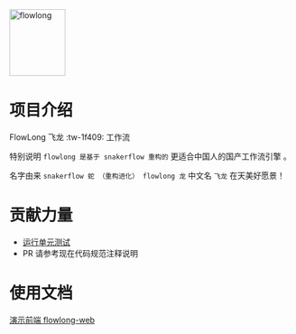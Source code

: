 
<img src="https://foruda.gitee.com/images/1678108376357428538/6b12d4d1_12260.png" alt="flowlong" width="99px" height="118px">

# 项目介绍
FlowLong 飞龙  :tw-1f409: 工作流

特别说明 `flowlong 是基于 snakerflow 重构的` 更适合中国人的国产工作流引擎 。

名字由来 `snakerflow 蛇 （重构进化） flowlong 龙` 中文名 `飞龙` 在天美好愿景！

# 贡献力量

- [运行单元测试](https://gitee.com/aizuda/flowlong/wikis/%E8%BF%90%E8%A1%8C%E5%8D%95%E5%85%83%E6%B5%8B%E8%AF%95)
- PR 请参考现在代码规范注释说明

# 使用文档

[演示前端 flowlong-web](https://gitee.com/aizuda/flowlong-web)


